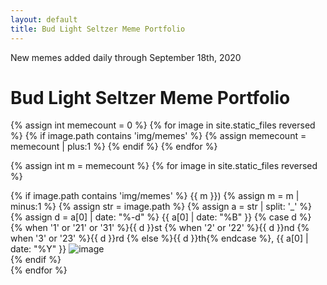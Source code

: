 ```yaml
---
layout: default
title: Bud Light Seltzer Meme Portfolio
---
```


New memes added daily through September 18th, 2020

<h1 class="mt-4">Bud Light Seltzer Meme Portfolio</h1>

{% assign int memecount = 0 %}
{% for image in site.static_files reversed %}
    {% if image.path contains 'img/memes' %}
    {% assign memecount = memecount | plus:1 %}
    {% endif %}
{% endfor %}

{% assign int m = memecount %}
{% for image in site.static_files reversed %}
<div class="memeitem">
    {% if image.path contains 'img/memes' %}
        <span class="post-date">
          {{ m }})
          {% assign m = m | minus:1 %}
          {% assign str = image.path %}
          {% assign a = str | split: '_' %}
          {% assign d = a[0] | date: "%-d"  %}
          {{ a[0] | date: "%B" }}
          {% case d %}
            {% when '1' or '21' or '31' %}{{ d }}st
            {% when '2' or '22' %}{{ d }}nd
            {% when '3' or '23' %}{{ d }}rd
            {% else %}{{ d }}th{% endcase %},
          {{ a[0] | date: "%Y" }}
        </span>
        <img src="{{ site.baseurl }}{{ image.path }}" alt="image" />
        <br/>
    {% endif %}
</div>
{% endfor %}